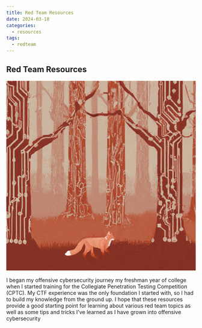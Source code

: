 ```yaml
---
title: Red Team Resources
date: 2024-03-18
categories:
  - resources
tags:
  - redteam
---
```

## Red Team Resources

![Red Team Title Image](assets/redBackground.jpg)

I began my offensive cybersecurity journey my freshman year of college when I started training for the Collegiate Penetration Testing Competition (CPTC). My CTF experience was the only foundation I started with, so I had to build my knowledge from the ground up. I hope that these resources provide a good starting point for learning about various red team topics as well as some tips and tricks I've learned as I have grown into offensive cybersecurity